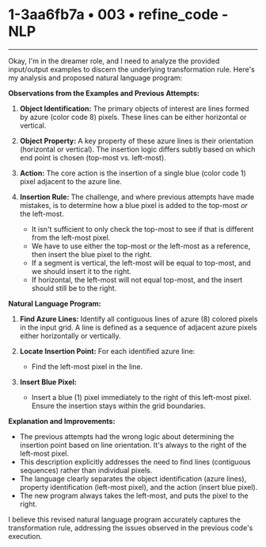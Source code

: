 # 1-3aa6fb7a • 003 • refine_code - NLP

---
Okay, I'm in the dreamer role, and I need to analyze the provided input/output examples to discern the underlying transformation rule. Here's my analysis and proposed natural language program:

**Observations from the Examples and Previous Attempts:**

1.  **Object Identification:** The primary objects of interest are lines formed by azure (color code 8) pixels. These lines can be either horizontal or vertical.

2.  **Object Property:** A key property of these azure lines is their orientation (horizontal or vertical). The insertion logic differs subtly based on which end point is chosen (top-most vs. left-most).

3.  **Action:** The core action is the insertion of a single blue (color code 1) pixel adjacent to the azure line.

4.  **Insertion Rule:** The challenge, and where previous attempts have made mistakes, is to determine how a blue pixel is added to the top-most *or* the left-most.
    *   It isn't sufficient to only check the top-most to see if that is different from the left-most pixel.
    *   We have to use either the top-most or the left-most as a reference, then insert the blue pixel to the right.
    *   If a segment is vertical, the left-most will be equal to top-most, and we should insert it to the right.
    *   If horizontal, the left-most will not equal top-most, and the insert should still be to the right.

**Natural Language Program:**

1.  **Find Azure Lines:** Identify all contiguous lines of azure (8) colored pixels in the input grid. A line is defined as a sequence of adjacent azure pixels either horizontally or vertically.

2.  **Locate Insertion Point:** For each identified azure line:
    *   Find the left-most pixel in the line.

3.  **Insert Blue Pixel:**
    *   Insert a blue (1) pixel immediately to the right of this left-most pixel. Ensure the insertion stays within the grid boundaries.

**Explanation and Improvements:**

*   The previous attempts had the wrong logic about determining the insertion point based on line orientation. It's always to the right of the left-most pixel.
*   This description explicitly addresses the need to find lines (contiguous sequences) rather than individual pixels.
*   The language clearly separates the object identification (azure lines), property identification (left-most pixel), and the action (insert blue pixel).
* The new program always takes the left-most, and puts the pixel to the right.

I believe this revised natural language program accurately captures the transformation rule, addressing the issues observed in the previous code's execution.

